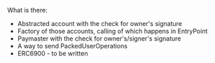 What is there:

- Abstracted account with the check for owner's signature
- Factory of those accounts, calling of which happens in EntryPoint
- Paymaster with the check for owner's/signer's signature
- A way to send PackedUserOperations
- ERC6900 - to be written